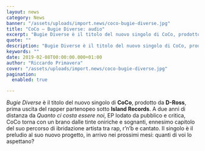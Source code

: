 ```yaml
---
layout: news
category: News
banner: "/assets/uploads/import.news/coco-bugie-diverse.jpg"
title: "CoCo – Bugie Diverse: audio"
excerpt: "Bugie Diverse è il titolo del nuovo singolo di CoCo, prodotto da D-Ross, prima uscita del rapper partenopeo sotto Island Records. A due anni di distanza da Quanto ci costa essere noi, EP lodato da pubblico e critica, CoCo torna con un brano dalle tinte oniriche e sognanti, ennesimo capitolo del suo percorso di ibridazione artista [&hellip"
quote: ""
description: "Bugie Diverse è il titolo del nuovo singolo di CoCo, prodotto da D-Ross, prima uscita del rapper partenopeo sotto Island Records. A due anni di distanza da Quanto ci costa essere noi, EP lodato da pubblico e critica, CoCo torna con un brano dalle tinte oniriche e sognanti, ennesimo capitolo del suo percorso di ibridazione artista [&hellip"
keywords: ""
date: 2019-02-08T00:00:00.000+01:00
author: "Riccardo Primavera"
cover: "/assets/uploads/import.news/coco-bugie-diverse.jpg"
pagination:
  enabled: true

---
```


_Bugie Diverse_ è il titolo del nuovo singolo di **CoCo**, prodotto da **D-Ross**, prima uscita del rapper partenopeo sotto **Island Records**. A due anni di distanza da _Quanto ci costa essere noi_, EP lodato da pubblico e critica, CoCo torna con un brano dalle tinte oniriche e sognanti, ennesimo capitolo del suo percorso di ibridazione artista tra rap, r’n’b e cantato. Il singolo è il preludio al suo nuovo progetto, in arrivo nei prossimi mesi: quanti di voi lo aspettano?